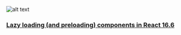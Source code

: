 
![alt text](https://cdn-images-1.medium.com/max/2000/1*O-tDkDg9bmDsnvX4vzhHkQ.png "Logo Title Text 1")
### [Lazy loading (and preloading) components in React 16.6](https://medium.com/@pomber/lazy-loading-and-preloading-components-in-react-16-6-804de091c82d)

